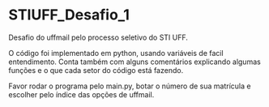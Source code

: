 # STIUFF_Desafio_1
Desafio do uffmail pelo processo seletivo do STI UFF.

O código foi implementado em python, usando variáveis de facil entendimento. Conta também com alguns comentários explicando algumas funções e o que cada setor do código está fazendo.

Favor rodar o programa pelo main.py, botar o número de sua matrícula e escolher pelo índice das opções de uffmail.
